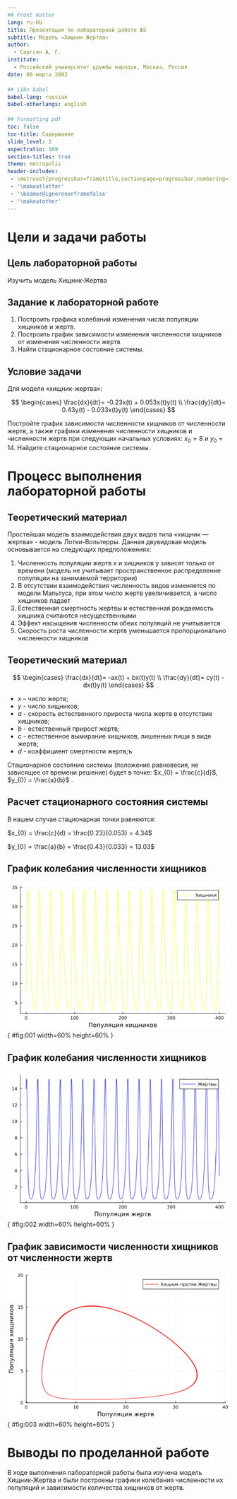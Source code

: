 ```yaml
---
## Front matter
lang: ru-RU
title: Презентация по лабораторной работе №5
subtitle: Модель «Хищник-Жертва»
author:
  - Саргсян А. Г.
institute:
  - Российский университет дружбы народов, Москва, Россия
date: 06 марта 2003

## i18n babel
babel-lang: russian
babel-otherlangs: english

## Formatting pdf
toc: false
toc-title: Содержание
slide_level: 2
aspectratio: 169
section-titles: true
theme: metropolis
header-includes:
 - \metroset{progressbar=frametitle,sectionpage=progressbar,numbering=fraction}
 - '\makeatletter'
 - '\beamer@ignorenonframefalse'
 - '\makeatother'
---
```


# Цели и задачи работы

## Цель лабораторной работы

Изучить модель Хищник-Жертва

## Задание к лабораторной работе

1.	Построить графика колебаний изменения числа популяции хищников и жертв.
2.	Построить график зависимости изменения численности хищников от изменения численности жертв
3.	Найти стационарное состояние системы.

## Условие задачи

Для модели «хищник-жертва»:

$$
 \begin{cases}
	\frac{dx}{dt}= -0.23x(t) + 0.053x(t)y(t) 
	\\   
	\frac{dy}{dt}= 0.43y(t) - 0.033x(t)y(t) 
 \end{cases}
$$

Постройте график зависимости численности хищников от численности жертв,
а также графики изменения численности хищников и численности жертв при
следующих начальных условиях: $x_0=8$ и $y_0=14$. Найдите стационарное
состояние системы.

# Процесс выполнения лабораторной работы

## Теоретический материал

Простейшая модель взаимодействия двух видов типа «хищник — жертва» -
модель Лотки-Вольтерры. Данная двувидовая модель основывается на
следующих предположениях:

1. Численность популяции жертв x и хищников y зависят только от времени
(модель не учитывает пространственное распределение популяции на
занимаемой территории)
2. В отсутствии взаимодействия численность видов изменяется по модели
Мальтуса, при этом число жертв увеличивается, а число хищников падает
3. Естественная смертность жертвы и естественная рождаемость хищника
считаются несущественными
4. Эффект насыщения численности обеих популяций не учитывается
5. Скорость роста численности жертв уменьшается пропорционально
численности хищников

## Теоретический материал

$$
 \begin{cases}
	\frac{dx}{dt}= -ax(t) + bx(t)y(t) 
	\\   
	\frac{dy}{dt}= cy(t) - dx(t)y(t) 
 \end{cases}
$$

- $x$ – число жертв;
- $y$ - число хищников;
- $a$ - скорость естественного прироста числа жертв в отсутствие хищников;
- $b$ - естественный прирост жертв;
- $с$ - естественное вымирание хищников, лишенных пищи в виде жертв;
- $d$ - коэффициент смертности жертв;ъ
 
Стационарное состояние системы (положение равновесия, не зависящее
от времени решение) будет в точке: $x_{0} = \frac{c}{d}$, $y_{0} = \frac{a}{b}$ . 

## Расчет стационарного состояния системы

В нашем случае стационарная точки равняются:

$x_{0} = \frac{c}{d} = \frac{0.23}{0.053} = 4.34$

$y_{0} = \frac{a}{b} = \frac{0.43}{0.033} = 13.03$

## График колебания численности хищников

![Колебание численности хищников](image/lab5_1j.png){ #fig:001 width=60% height=60% }

## График колебания численности хищников

![Колебание численности жертв](image/lab5_2j.png){ #fig:002 width=60% height=60% }

## График зависимости численности хищников от численности жертв

![Зависимость численности хищников от численности жертв](image/lab5_3j.png){ #fig:003 width=60% height=60% }

# Выводы по проделанной работе

В ходе выполнения лабораторной работы была изучена модель Хищник-Жертва и были построены графики колебания численности их популяций и зависимости количества хищников от жертв.
